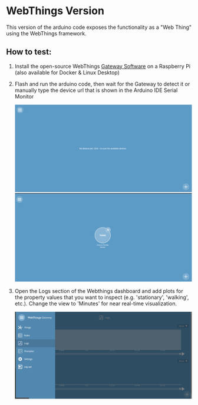# WebThings Version

This version of the arduino code exposes the functionality as a "Web Thing" using the WebThings framework.

## How to test:

1. Install the open-source WebThings [Gateway Software](https://webthings.io/gateway/) on a Raspberry Pi (also available for Docker & Linux Desktop)

2. Flash and run the arduino code, then wait for the Gateway to detect it or manually type the device url that is shown in the Arduino IDE Serial Monitor

    ![](../img/empty.PNG)
    ![](../img/detected.PNG)

3. Open the Logs section of the Webthings dashboard and add plots for the property values that you want to inspect (e.g. 'stationary', 'walking', etc.).  Change the view to 'Minutes' for near real-time visualization.

    ![](../img/logs_tab.PNG)
